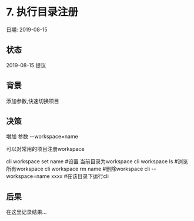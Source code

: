 # 7. 执行目录注册

日期: 2019-08-15

## 状态

2019-08-15 提议

## 背景

添加参数,快速切换项目

## 决策

增加 参数 --workspace=name

可以对常用的项目注册workspace

cli workspace set name  #设置 当前目录为workspace
cli workspace ls        #浏览所有workspace
cli workspace rm name   #删除workspace
cli --workspace=name xxxx #在该目录下运行cli

## 后果

在这里记录结果...
